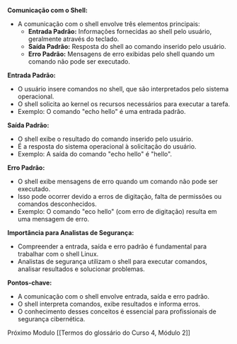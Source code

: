 **Comunicação com o Shell:**

- A comunicação com o shell envolve três elementos principais:
    - **Entrada Padrão:** Informações fornecidas ao shell pelo usuário, geralmente através do teclado.
    - **Saída Padrão:** Resposta do shell ao comando inserido pelo usuário.
    - **Erro Padrão:** Mensagens de erro exibidas pelo shell quando um comando não pode ser executado.

**Entrada Padrão:**

- O usuário insere comandos no shell, que são interpretados pelo sistema operacional.
- O shell solicita ao kernel os recursos necessários para executar a tarefa.
- Exemplo: O comando "echo hello" é uma entrada padrão.

**Saída Padrão:**

- O shell exibe o resultado do comando inserido pelo usuário.
- É a resposta do sistema operacional à solicitação do usuário.
- Exemplo: A saída do comando "echo hello" é "hello".

**Erro Padrão:**

- O shell exibe mensagens de erro quando um comando não pode ser executado.
- Isso pode ocorrer devido a erros de digitação, falta de permissões ou comandos desconhecidos.
- Exemplo: O comando "eco hello" (com erro de digitação) resulta em uma mensagem de erro.

**Importância para Analistas de Segurança:**

- Compreender a entrada, saída e erro padrão é fundamental para trabalhar com o shell Linux.
- Analistas de segurança utilizam o shell para executar comandos, analisar resultados e solucionar problemas.

**Pontos-chave:**

- A comunicação com o shell envolve entrada, saída e erro padrão.
- O shell interpreta comandos, exibe resultados e informa erros.
- O conhecimento desses conceitos é essencial para profissionais de segurança cibernética.

Próximo Modulo [[Termos do glossário do Curso 4, Módulo 2]]
